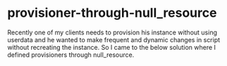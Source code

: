 # provisioner-through-null_resource
 Recently one of my clients needs to provision his instance without using userdata and he wanted to make frequent and dynamic changes in script without recreating the instance. So I came to the below solution where I defined provisioners through null_resource.
